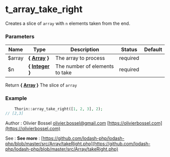 # t_array_take_right

Creates a slice of `array` with `n` elements taken from the end.



### Parameters
Name  |  Type  |  Description  |  Status  |  Default
------------  |  ------------  |  ------------  |  ------------  |  ------------
$array  |  **{ [Array](http://php.net/manual/en/language.types.array.php) }**  |  The array to process  |  required  |
$n  |  **{ [Integer](http://php.net/manual/en/language.types.integer.php) }**  |  The number of elements to take  |  required  |

Return **{ [Array](http://php.net/manual/en/language.types.array.php) }** The slice of `array`

### Example
```php
	Thorin::array_take_right([1, 2, 3], 2);
// [2,3]
```
Author : Olivier Bossel [olivier.bossel@gmail.com](mailto:olivier.bossel@gmail.com) [https://olivierbossel.com](https://olivierbossel.com)

See : **See more** : [https://github.com/lodash-php/lodash-php/blob/master/src/Array/takeRight.php](https://github.com/lodash-php/lodash-php/blob/master/src/Array/takeRight.php)